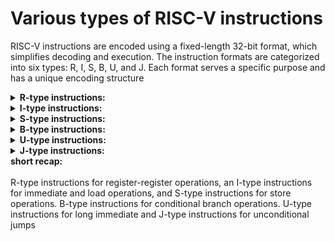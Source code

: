 # **Various types of RISC-V instructions**
RISC-V instructions are encoded using a fixed-length 32-bit format, which simplifies decoding and execution. The instruction formats are categorized into six types: R, I, S, B, U, and J. Each format serves a specific purpose and has a unique encoding structure
<details>
<summary><b>R-type instructions:
</b></summary>
<br>
The r-type instruction format, which is used to execute arithmetic and logical instructions. The first field in the r-type instruction format is called the opcode field, which is also known as the operation code.. Eg:-add rd, rs1, rs2: Add contents of registers rs1 and rs2 and store result in rd</p>
  </details>
<details>
<summary><b>I-type instructions:
</b></summary>
<br>
I-type instructions for immediate and load operations. They include two register operands and a 12-bit immediate value. Eg:-addi rd, rs1, imm: Add immediate value to contents of register rs1 and store result in rd.</p>
  </details>
<details>
<summary><b>S-type instructions:
</b></summary>
<br>
S-Type instructions are primarily used for storing data from a register to memory. They operate on a 12-bit immediate value (offset) and use two source registers (rs1 and rs2) to calculate the memory address where the data will be stored.. Eg:-sb rs2, offset(rs1): Store the least significant byte of rs2 at the memory address computed by adding rs1 and offset.</p>
  </details>
<details>
<summary><b>B-type instructions:
</b></summary>
<br>
The B-Type instructions in the RISC-V architecture are branch instructions, which are used for controlling the flow of execution based on certain conditions. They perform conditional branching by comparing the contents of two registers and branching if the condition is satisfied. Eg:- beq (compare and label)</p>
  </details>
<details>
<summary><b>U-type instructions:
</b></summary>
<br>
The U-Type instructions in the RISC-V architecture are used for working with immediate values. They allow for the loading of 20-bit immediate values into the upper bits of a register. Eg:- lui rd, imm: Load upper immediate - Load the immediate value shifted left by 12 bits into the most significant bits of rd.</p>
  </details>
<details>
<summary><b>J-type instructions:
</b></summary>
<br>
The J-Type instructions in the RISC-V architecture are jump instructions, which are used to change the flow of control unconditionally. They facilitate transferring the control of the program to a different memory location. Eg:-jal rd, imm: Jump and link - Jump to the target address and store the address of the next instruction in rd.</p>
</details>
<summary><b>short recap:
</b></summary>
<br>
R-type instructions for register-register operations, an I-type instructions for immediate and load operations, and S-type instructions for store operations. B-type instructions for conditional branch operations. U-type instructions for long immediate and J-type instructions for unconditional jumps</p>
  </details>
